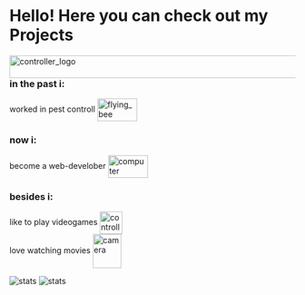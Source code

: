# Hello! Here you can check out my Projects

<img src="https://media.giphy.com/media/TIj8cbzWYKnE9ul3ab/giphy.gif" alt="controller_logo" width="2000" height="40" align="left">

### in the past i:
worked in pest controll <img src="https://media.giphy.com/media/PvvsxLMJGehg2DumcH/giphy.gif" alt="flying_bee" width="70" height="40" align="center"></ul>
  </li>

### now i:
become a web-develober <img src="https://media.giphy.com/media/gH85KtY9fX2yd9eG4F/giphy.gif" alt="computer" width="70" height="40" align="center">

### besides i:
like to play videogames <img src="https://media.giphy.com/media/odGwoOqfTQrGxq4GCk/giphy.gif" alt="controller" width="40" height="40" align="center"><br>
love watching movies <img src="https://media.giphy.com/media/Ph5Stkqjff8DrSL3WI/giphy.gif" alt="camera" width="50" height="60" align="center">

<img src="https://github-readme-stats.vercel.app/api?username=marcterre&theme=dark&show_icons=true" alt="stats" align=center/>
<img src="https://github-readme-stats.vercel.app/api/top-langs/?username=marcterre&theme=dark&layout=compact" alt="stats" align=center/>
 
 
